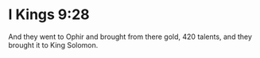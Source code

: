 # I Kings 9:28

And they went to Ophir and brought from there gold, 420 talents, and they brought it to King Solomon.
